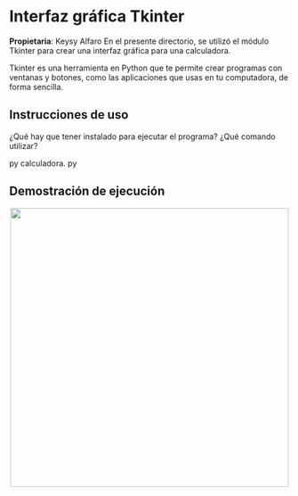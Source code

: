 # Interfaz gráfica Tkinter
__Propietaria__:  Keysy Alfaro
En el presente directorio, se utilizó el módulo Tkinter para crear una interfaz gráfica para una calculadora.

Tkinter es una herramienta en Python que te permite crear programas con ventanas y botones, como las aplicaciones que usas en tu computadora, de forma sencilla.

## Instrucciones de uso

¿Qué hay que tener instalado para ejecutar el programa? ¿Qué comando utilizar? 


py calculadora. py


## Demostración de ejecución

<p align="center">
   <img width="500" src=![alt text](image-1.png) >
</p>